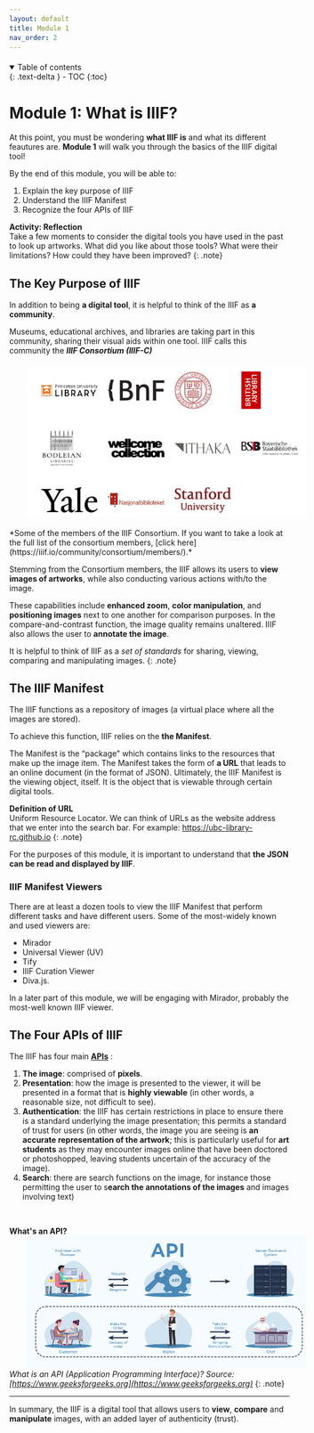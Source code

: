 ```yaml
---
layout: default
title: Module 1
nav_order: 2
---
```


<p style="margin-bottom: 20px"></p>

<details open markdown="block">
  <summary>
    Table of contents
  </summary>
  {: .text-delta }
 - TOC
{:toc}
</details>

# Module 1: What is IIIF?


At this point, you must be wondering **what IIIF is** and what its different feautures are. **Module 1** will walk you through the basics of the IIIF digital tool!


By the end of this module, you will be able to:

1. Explain the key purpose of IIIF
2. Understand the IIIF Manifest
3. Recognize the four APIs of IIIF



**Activity: Reflection** <br> Take a few moments to consider the digital tools you have used in the past to look up artworks. What did you like about those tools? What were their limitations? How could they have been improved? 
{: .note}



## The Key Purpose of IIIF

In addition to being **a digital tool**, it is helpful to think of the IIIF as **a community**.

Museums, educational archives, and libraries are taking part in this community, sharing their visual aids within one tool. IIIF calls this community the _**IIIF Consortium (IIIF-C)**_ 



<p style="margin-top:20px;margin-bottom:20px">
<img src="figures/IIIFConsortium.jpg" width="600" style="margin-left:30px"/>
</p>
*Some of the members of the IIIF Consortium. If you want to take a look at the full list of the consortium members, [click here](https://iiif.io/community/consortium/members/).*

<br>

Stemming from the Consortium members, the IIIF allows its users to **view images of artworks**, while also conducting various actions with/to the image. 

These capabilities include **enhanced zoom**, **color manipulation**, and **positioning images** next to one another for comparison purposes. In the compare-and-contrast function, the image quality remains unaltered. IIIF also allows the user to **annotate the image**. 


It is helpful to think of IIIF as a *set of standards* for sharing, viewing, comparing and manipulating images. 
{: .note}


## The IIIF Manifest


The IIIF functions as a repository of images (a virtual place where all the images are stored).
 
To achieve this function, IIIF relies on the **the Manifest**. 

The Manifest is the “package” which contains links to the resources that make up the image item. The Manifest takes the form of **a URL** that leads to an online document (in the format of JSON). Ultimately, the IIIF Manifest is the viewing object, itself. It is the object that is viewable through certain digital tools. 

**Definition of URL** <br> 
Uniform Resource Locator. We can think of URLs as the website address that we enter into the search bar. For example: https://ubc-library-rc.github.io
{: .note}

For the purposes of this module, it is important to understand that **the JSON can be read and displayed by IIIF**. 
 
### IIIF Manifest Viewers 

There are at least a dozen tools to view the IIIF Manifest that perform different tasks and have different users. Some of the most-widely known and used viewers are:

* Mirador
* Universal Viewer (UV)
* Tify
* IIIF Curation Viewer 
* Diva.js. 


In a later part of this module, we will be engaging with Mirador, probably the most-well known IIIF viewer. 


## The Four APIs of IIIF

The IIIF has four main [**APIs**][id1] :



[id1]: ## "Application Programming Interface, we can think of APIs as software that transmits information between a user and a website/app"




<!-- Identifiers, in alphabetical order -->

[another-identifier]: https://www.altexsoft.com/blog/engineering/what-is-api-definition-types-specifications-documentation/
"Application Programming Interface, we can think of APIs as software that transmits information between a user and a website/app"




1. **The image**: comprised of **pixels**.
2. **Presentation**: how the image is presented to the viewer, it will be presented in a format that is **highly viewable** (in other words, a reasonable size, not difficult to see).
3. **Authentication**: the IIIF has certain restrictions in place to ensure there is a standard underlying the image presentation; this permits a standard of trust for users (in other words, the image you are seeing is **an accurate representation of the artwork**; this is particularly useful for **art students** as they may encounter images online that have been doctored or photoshopped, leaving students uncertain of the accuracy of the image).
4. **Search**: there are search functions on the image, for instance those permitting the user to s**earch the annotations of the images** and images involving text)

<br>

**What's an API?** <br>
<img src="figures/imagen_2023-08-16_234024079.png" width="600" style="margin-left:30px"/>
*What is an API (Application Programming Interface)? Source: [https://www.geeksforgeeks.org](https://www.geeksforgeeks.org)*
{: .note}
 
---

In summary, the IIIF is a digital tool that allows users to **view**, **compare** and **manipulate** images, with an added layer of authenticity (trust). 

